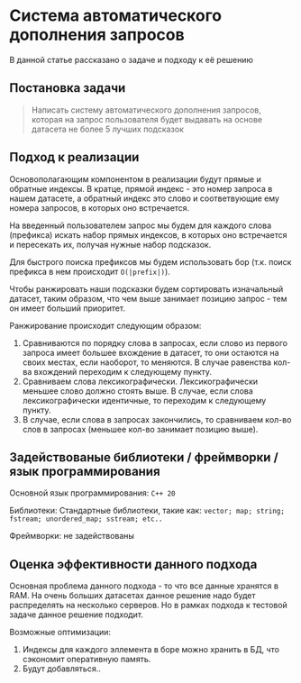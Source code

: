 # Система автоматического дополнения запросов

В данной статье рассказано о задаче и подходу к её решению

## Постановка задачи

> Написать систему автоматического дополнения запросов, которая на запрос 
пользователя будет выдавать на основе датасета не более 5 лучших подсказок
## Подход к реализации

Основополагающим компонентом в реализации будут прямые и обратные индексы. В кратце, прямой индекс - это номер запроса в нашем датасете, а обратный индекс это слово и соответвующие ему номера запросов, в которых оно встречается. 

На введенный пользователем запрос мы будем для каждого слова (префикса) искать набор прямых индексов, в которых оно встречается и пересекать их, получая нужные набор подсказок. 

Для быстрого поиска префиксов мы будем использовать бор (т.к. поиск префикса в нем происходит `O(|prefix|)`).

Чтобы ранжировать наши подсказки будем сортировать изначальный датасет, таким образом, что чем выше занимает позицию запрос - тем он имеет больший приоритет.

Ранжирование происходит следующим образом:
<ol>
  <li> Сравниваются по порядку слова в запросах, если слово из первого запроса имеет большее вхождение в датасет, то они остаются на своих местах, если наоборот, то меняются. В случае равенства кол-ва вхождений переходим к следующему пункту. </li>
  <li> Сравниваем слова лексикографически. Лексикографически меньшее слово должно стоять выше. В случае, если слова лексикографически идентичные, то переходим к следующему пункту. </li>
  <li> В случае, если слова в запросах закончились, то сравниваем кол-во слов в запросах (меньшее кол-во занимает позицию выше). </li>
</ol>

## Задействованые библиотеки / фреймворки / язык программирования

Основной язык программирования: `C++ 20`

Библиотеки: Стандартные библиотеки, такие как: `vector; map; string; fstream; unordered_map; sstream; etc..`

Фреймворки: не задействованы 

## Оценка эффективности данного подхода

Основная проблема данного подхода - то что все данные хранятся в RAM. На очень больших датасетах данное решение надо будет распределять на несколько серверов. Но в рамках подхода к тестовой задаче данное решение подходит.

Возможные оптимизации:

<ol>
  <li> Индексы для каждого эллемента в боре можно хранить в БД, что сэкономит оперативную память. </li>
  <li> Будут добавляться.. </li>
</ol>
